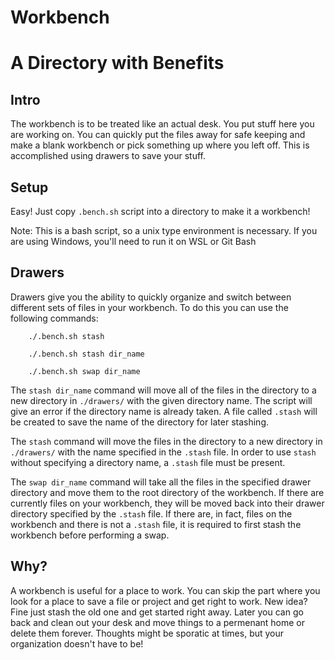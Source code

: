 # Workbench
# A Directory with Benefits

## Intro

The workbench is to be treated like an actual desk. You put stuff here you are working on.
You can quickly put the files away for safe keeping and make a blank workbench or pick something up where you left off.
This is accomplished using drawers to save your stuff.

## Setup

Easy! Just copy `.bench.sh` script into a directory to make it a workbench!

Note: This is a bash script, so a unix type environment is necessary. If you are using Windows, you'll need to run it on WSL or Git Bash

## Drawers

Drawers give you the ability to quickly organize and switch between different sets of files in your workbench.
To do this you can use the following commands:

```
    ./.bench.sh stash
```

```
    ./.bench.sh stash dir_name
```

```
    ./.bench.sh swap dir_name
```

The `stash dir_name` command will move all of the files in the directory to a new directory in `./drawers/` with the given directory name.
The script will give an error if the directory name is already taken.
A file called `.stash` will be created to save the name of the directory for later stashing.

The `stash` command will move the files in the directory to a new directory in `./drawers/` with the name specified in the `.stash` file.
In order to use `stash` without specifying a directory name, a `.stash` file must be present.

The `swap dir_name` command will take all the files in the specified drawer directory and move them to the root directory of the workbench.
If there are currently files on your workbench, they will be moved back into their drawer directory specified by the `.stash` file.
If there are, in fact, files on the workbench and there is not a `.stash` file, it is required to first stash the workbench before performing a swap.

## Why?

A workbench is useful for a place to work. You can skip the part where you look for a place to save a file or project and get right to work. New idea? Fine just stash the old one and get started right away. Later you can go back and clean out your desk and move things to a permenant home or delete them forever. Thoughts might be sporatic at times, but your organization doesn't have to be!